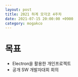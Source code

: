 ```yaml
---
layout: post
title: 2021 하계 모각코 4주차
date: 2021-07-15 20:00:00 +0900
category: mogakco
---
```

# 목표
+ Electron을 활용한 개인프로젝트
+ 공개 SW 개발자대회 회의
